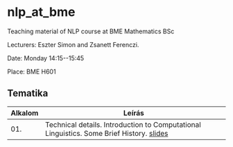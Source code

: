 # nlp_at_bme
Teaching material of NLP course at BME Mathematics BSc 

Lecturers: Eszter Simon and Zsanett Ferenczi.

Date: Monday 14:15--15:45

Place: BME H601

## Tematika

| Alkalom | Leírás |
|---------|--------|
| 01. | Technical details. Introduction to Computational Linguistics. Some Brief History. [slides](NLP_BME1.pdf) |
